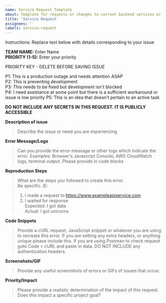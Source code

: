 ```yaml
---
name: Service Request Template
about: Template for requests or changes to current backend services or assistance with troubleshooting
title: 'Service Request'
assignees: ''
labels: service-request
---
```


Instructions: Replace text below with details corresponding to your issue

**TEAM NAME:** Enter Name  
**PRIORITY (1-5):** Enter your priority  

PRIORITY KEY - DELETE BEFORE SAVING ISSUE

P1: This is a production outage and needs attention ASAP  
P2: This is preventing development  
P3: This needs to be fixed but development isn't blocked  
P4: I need assistance at some point but there is a sufficient workaround or issue is low priority
P5: This is an idea that doesn't pertain to an active task  

**DO NOT INCLUDE ANY SECRETS IN THIS REQUEST. IT IS PUBLICLY ACCESSIBLE**

**Description of issue**

> Describe the issue or need you are experiencing

**Error Message/Logs**

> Can you provide the error message or other logs which indicate the error. Examples: Browser's Javascript Console, AWS CloudWatch logs, terminal output. Please provide in code blocks

**Reproduction Steps**

> What are the steps you followed to create this error.   
> Be specific. IE:
> 1. I made a request to https://www.exampleapiservice.com  
> 2. I waited for response  
> Expected: I got data  
> Actual: I got unicorns  

**Code Snippets**

> Provide a cURL request, JavaScript snippet or whatever you are using to recreate this error. If you are setting any extra headers, or anything unique please include this. If you are using Postman to check request goto Code > cURL and paste in data. DO NOT INCLUDE any authentication headers.

**Screenshots/GIF**

> Provide any useful screenshots of errors or GIFs of issues that occur.

**Priority/Impact**

> Please provide a realistic determination of the impact of this request. Does this impact a specific project goal?
